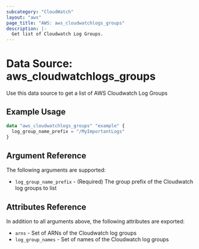 ```yaml
---
subcategory: "CloudWatch"
layout: "aws"
page_title: "AWS: aws_cloudwatchlogs_groups"
description: |-
  Get list of Cloudwatch Log Groups.
---
```


# Data Source: aws_cloudwatchlogs_groups

Use this data source to get a list of AWS Cloudwatch Log Groups

## Example Usage

```terraform
data "aws_cloudwatchlogs_groups" "example" {
  log_group_name_prefix = "/MyImportantLogs"
}
```

## Argument Reference

The following arguments are supported:

* `log_group_name_prefix` - (Required) The group prefix of the Cloudwatch log groups to list

## Attributes Reference

In addition to all arguments above, the following attributes are exported:

* `arns` - Set of ARNs of the Cloudwatch log groups
* `log_group_names` - Set of names of the Cloudwatch log groups
